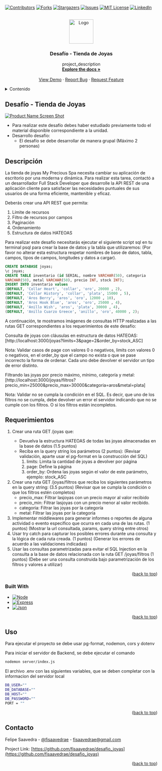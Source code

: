 <!-- Improved compatibility of back to top link: See: https://github.com/othneildrew/Best-README-Template/pull/73 -->
<a name="readme-top"></a>
<!--
*** Thanks for checking out the Best-README-Template. If you have a suggestion
*** that would make this better, please fork the repo and create a pull request
*** or simply open an issue with the tag "enhancement".
*** Don't forget to give the project a star!
*** Thanks again! Now go create something AMAZING! :D
-->



<!-- PROJECT SHIELDS -->
<!--
*** I'm using markdown "reference style" links for readability.
*** Reference links are enclosed in brackets [ ] instead of parentheses ( ).
*** See the bottom of this document for the declaration of the reference variables
*** for contributors-url, forks-url, etc. This is an optional, concise syntax you may use.
*** https://www.markdownguide.org/basic-syntax/#reference-style-links
-->
[![Contributors][contributors-shield]][contributors-url]
[![Forks][forks-shield]][forks-url]
[![Stargazers][stars-shield]][stars-url]
[![Issues][issues-shield]][issues-url]
[![MIT License][license-shield]][license-url]
[![LinkedIn][linkedin-shield]][linkedin-url]



<!-- PROJECT LOGO -->
<br />
<div align="center">
  <a href="https://fidatech.net/felipe/">
    <img src="https://github.com/fisaavedrae/desafio_bd_node_ii/blob/main/frontend/src/assets/fse_logo_blanco.jpg" alt="Logo" width="80" height="80">
  </a>

<h3 align="center">Desafío - Tienda de Joyas</h3>

  <p align="center">
    project_description
    <br />
    <a href="https://github.com/fisaavedrae/desafio_joyas"><strong>Explore the docs »</strong></a>
    <br />
    <br />
    <a href="https://github.com/fisaavedrae/desafio_joyas">View Demo</a>
    ·
    <a href="https://github.com/fisaavedrae/desafio_joyas/issues">Report Bug</a>
    ·
    <a href="https://github.com/fisaavedrae/desafio_joyas/issues">Request Feature</a>
  </p>
</div>



<!-- TABLE OF CONTENTS -->
<details>
  <summary>Contenido</summary>
  <ol>
    <li>
      <a href="#about-the-project">Acerca del Proyecto</a>
      <ul>
        <li><a href="#built-with">Construido con</a></li>
      </ul>
    </li>    
  </ol>
</details>



<!-- ABOUT THE PROJECT -->
## Desafío - Tienda de Joyas

[![Product Name Screen Shot][product-screenshot]](https://fidatech.net/felipe/)

<ul>
<li>
Para realizar este desafío debes haber estudiado previamente todo el material disponible correspondiente a la unidad.
</li>
<li>Desarrollo desafío:
<ul>
<li>El desafío se debe desarrollar de manera grupal (Máximo 2 personas)</li>
</li>
</ul></ul>

## Descripción
La tienda de joyas My Precious Spa necesita cambiar su aplicación de escritorio por una moderna y  dinámica. Para realizar esta tarea, contactó a un desarrollador Full Stack Developer que desarrolle la API REST de una aplicación cliente para satisfacer las necesidades puntuales de sus usuarios de una forma eficiente, mantenible y eficaz.

Deberás crear una API REST que permita:


<ol>
<li>Límite de recursos</li>
<li>Filtro de recursos por campos</li>
<li>Paginación</li>
<li>Ordenamiento</li>
<li>Estructura de datos HATEOAS</li>
</ol>

Para realizar este desafío necesitarás ejecutar el siguiente script sql en tu terminal psql para crear la base de datos y la tabla que utilizaremos: (Por favor no alterar esta estructura respetar nombres de base de datos, tabla, campos, tipos de campos, longitudes y datos a cargar).

```sql
CREATE DATABASE joyas;
\c joyas;
CREATE TABLE inventario (id SERIAL, nombre VARCHAR(50), categoria 
VARCHAR(50), metal VARCHAR(50), precio INT, stock INT);
INSERT INTO inventario values
(DEFAULT, 'Collar Heart', 'collar', 'oro', 20000 , 2), 
(DEFAULT, 'Collar History', 'collar', 'plata', 15000 , 5), 
(DEFAULT, 'Aros Berry', 'aros', 'oro', 12000 , 10),
(DEFAULT, 'Aros Hook Blue', 'aros', 'oro', 25000 , 4),
(DEFAULT, 'Anillo Wish', 'aros', 'plata', 30000 , 4), 
(DEFAULT, 'Anillo Cuarzo Greece', 'anillo', 'oro', 40000 , 2);
```

A continuación, te mostramos imágenes de consultas HTTP realizadas a las rutas GET correspondientes a los requerimientos de este desafío:

Consulta de joyas con cláusulas en estructura de datos HATEOAS: 
[http://localhost:3000/joyas?limits=3&page=2&order_by=stock_ASC]

Nota: Validar casos de page con valores 0 o negativos, limits con valores 0 o negativos, en el order_by que el campo no exista o que se pase incorrecto la forma de ordenar. Cada uno debe devolver el servidor un tipo de error distinto.

Filtrando las joyas por precio máximo, mínimo, categoría y metal: 
[http://localhost:3000/joyas/filtros?precio_min=25000&precio_max=30000&categoria=aros&metal=plata]

Nota: Validar no se cumpla la condición en el SQL. Es decir, que uno de los filtros no se cumpla, debe devolver un error el servidor indicando que no se cumple con los filtros. O si los filtros están incompletos.

## Requerimientos

<ol>
<li>Crear una ruta GET /joyas que:</li>
<ul>
<li>Devuelva la estructura HATEOAS de todas las joyas almacenadas en la base de datos (1.5 puntos)</li>
<li>Reciba en la query string los parámetros (2 puntos): (Revisar validación, aparte usar el pg-format en la construcción del SQL)
<ol>
<li>limits: Limita la cantidad de joyas a devolver por página</li>
<li>page: Define la página</li>
<li>order_by: Ordena las joyas según el valor de este parámetro, ejemplo: stock_ASC</li>
</ol>
</ul>
<li>Crear una ruta GET /joyas/filtros que reciba los siguientes parámetros en la query string: (3.5 puntos) (Revisar que se cumpla la condición o que los filtros estén completos)
  <ul>
    <li>precio_max: Filtrar lasjoyas con un precio mayor al valor recibido</li>
    <li>precio_min: Filtrar lasjoyas con un precio menor al valor recibido.</li>
    <li>categoria: Filtrar las joyas por la categoría</li>
    <li>metal: Filtrar las joyas por la categoría</li>
  </ul>
</li>
<li>Implementar middlewares para generar informes o reportes de alguna actividad o evento específico que ocurra en cada una de las rutas. (1 puntos) (Mostrar la url consultada, params, query string entre otros)</li>
<li>Usar try catch para capturar los posibles errores durante una consulta y la lógica de cada ruta creada. (1 puntos) (Generar los errores de acuerdo a las validaciones indicadas)</li>
<li>Usar las consultas parametrizadas para evitar el SQL Injection en la consulta a la base de datos relacionada con la ruta GET /joyas/filtros (1 puntos) (Debe ser una consulta construida bajo parametrización de los filtros y valores a utilizar)</li>

</ol>

<p align="right">(<a href="#readme-top">back to top</a>)</p>


### Built With

* [![Node][Node.js]][Node-url]
* [![Express][Express.js]][Express-url]
* [![Json][Json]][Json-url]


<p align="right">(<a href="#readme-top">back to top</a>)</p>

<!-- USAGE EXAMPLES -->
## Uso

Para ejecutar el proyecto se debe usar pg-format, nodemon, cors y dotenv

 
Para iniciar el servidor de Backend, se debe ejecutar el comando

 ```bash
 nodemon server/index.js
 ```

 El archivo .env con las siguientes variables, que se deben completar con la informacion del servidor local

 ```bash
DB_USER=""
DB_DATABASE=""
DB_HOST=""
DB_PASSWORD=""
PORT = ""
```

<p align="right">(<a href="#readme-top">back to top</a>)</p>


<!-- CONTACT -->
## Contacto

Felipe Saavedra - [@fisaavedrae](https://fidatech.net/felipe/) - fisaavedrae@gmail.com

Project Link: [https://github.com/fisaavedrae/desafio_joyas](https://github.com/fisaavedrae/desafio_joyas)

<p align="right">(<a href="#readme-top">back to top</a>)</p>






<!-- MARKDOWN LINKS & IMAGES -->
<!-- https://www.markdownguide.org/basic-syntax/#reference-style-links -->
[contributors-shield]: https://img.shields.io/github/contributors/fisaavedrae/desafio_bd_node_ii.svg?style=for-the-badge
[contributors-url]: https://github.com/fisaavedrae/desafio_bd_node_ii/graphs/contributors
[forks-shield]: https://img.shields.io/github/forks/fisaavedrae/desafio_bd_node_ii.svg?style=for-the-badge
[forks-url]: https://github.com/fisaavedrae/desafio_bd_node_ii/network/members
[stars-shield]: https://img.shields.io/github/stars/fisaavedrae/desafio_bd_node_ii.svg?style=for-the-badge
[stars-url]: https://github.com/fisaavedrae/desafio_bd_node_ii/stargazers
[issues-shield]: https://img.shields.io/github/issues/fisaavedrae/desafio_bd_node_ii.svg?style=for-the-badge
[issues-url]: https://github.com/fisaavedrae/desafio_bd_node_ii/issues
[license-shield]: https://img.shields.io/github/license/fisaavedrae/desafio_bd_node_ii.svg?style=for-the-badge
[license-url]: https://github.com/fisaavedrae/desafio_bd_node_ii/blob/master/LICENSE.txt
[linkedin-shield]: https://img.shields.io/badge/-LinkedIn-black.svg?style=for-the-badge&logo=linkedin&colorB=555
[linkedin-url]: https://www.linkedin.com/in/felipe-saavedra-escobar/
[product-screenshot]: https://github.com/fisaavedrae/desafio_bd_node_ii/blob/main/frontend/src/assets/screenshot.png
[Node.js]: https://img.shields.io/badge/node.js-000000?style=for-the-badge&logo=nodedotjs&logoColor=white
[Node-url]: https://nodejs.org/en
[Express.js]: https://img.shields.io/badge/express.js-000000?style=for-the-badge&logo=express&logoColor=white
[Express-url]: https://expressjs.com/
[Json]: https://img.shields.io/badge/json-000000?style=for-the-badge&logo=json&logoColor=white
[Json-url]: https://www.json.org/json-es.html
[Bootstrap]: https://img.shields.io/badge/bootstrap-000000?style=for-the-badge&logo=bootstrap&logoColor=white
[Bootstrap-url]: https://getbootstrap.com/
